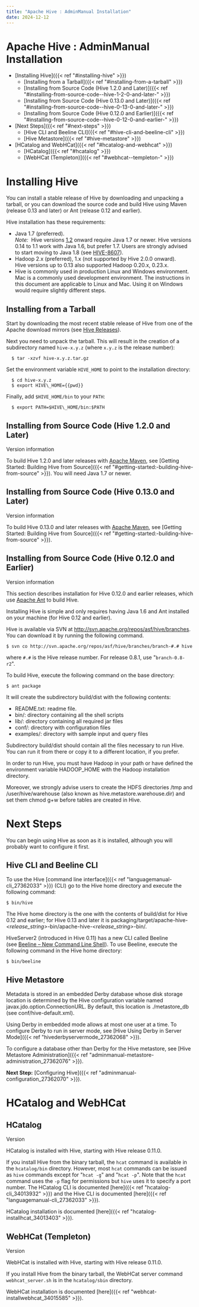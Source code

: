 ```yaml
---
title: "Apache Hive : AdminManual Installation"
date: 2024-12-12
---
```


# Apache Hive : AdminManual Installation

* [Installing Hive]({{< ref "#installing-hive" >}})
	+ [Installing from a Tarball]({{< ref "#installing-from-a-tarball" >}})
	+ [Installing from Source Code (Hive 1.2.0 and Later)]({{< ref "#installing-from-source-code--hive-1-2-0-and-later-" >}})
	+ [Installing from Source Code (Hive 0.13.0 and Later)]({{< ref "#installing-from-source-code--hive-0-13-0-and-later-" >}})
	+ [Installing from Source Code (Hive 0.12.0 and Earlier)]({{< ref "#installing-from-source-code--hive-0-12-0-and-earlier-" >}})
* [Next Steps]({{< ref "#next-steps" >}})
	+ [Hive CLI and Beeline CLI]({{< ref "#hive-cli-and-beeline-cli" >}})
	+ [Hive Metastore]({{< ref "#hive-metastore" >}})
* [HCatalog and WebHCat]({{< ref "#hcatalog-and-webhcat" >}})
	+ [HCatalog]({{< ref "#hcatalog" >}})
	+ [WebHCat (Templeton)]({{< ref "#webhcat--templeton-" >}})

# Installing Hive

You can install a stable release of Hive by downloading and unpacking a tarball, or you can download the source code and build Hive using Maven (release 0.13 and later) or Ant (release 0.12 and earlier).

Hive installation has these requirements:

* Java 1.7 (preferred).  
*Note:*  Hive versions [1.2](https://issues.apache.org/jira/browse/HIVE/fixforversion/12329345/?selectedTab=com.atlassian.jira.jira-projects-plugin:version-summary-panel) onward require Java 1.7 or newer. Hive versions 0.14 to 1.1 work with Java 1.6, but prefer 1.7. Users are strongly advised to start moving to Java 1.8 (see [HIVE-8607](https://issues.apache.org/jira/browse/HIVE-8607)).
* Hadoop 2.x (preferred), 1.x (not supported by Hive 2.0.0 onward).  
Hive versions up to 0.13 also supported Hadoop 0.20.x, 0.23.x.
* Hive is commonly used in production Linux and Windows environment. Mac is a commonly used development environment. The instructions in this document are applicable to Linux and Mac. Using it on Windows would require slightly different steps.

## Installing from a Tarball

Start by downloading the most recent stable release of Hive from one of the Apache download mirrors (see [Hive Releases](https://hive.apache.org/downloads.html)).

Next you need to unpack the tarball. This will result in the creation of a subdirectory named `hive-x.y.z` (where `x.y.z` is the release number):

```
  $ tar -xzvf hive-x.y.z.tar.gz

```

Set the environment variable `HIVE_HOME` to point to the installation directory:

```
  $ cd hive-x.y.z
  $ export HIVE\_HOME={{pwd}}

```

Finally, add `$HIVE_HOME/bin` to your `PATH`:

```
  $ export PATH=$HIVE\_HOME/bin:$PATH
```

## Installing from Source Code (Hive 1.2.0 and Later)

Version information

To build Hive 1.2.0 and later releases with [Apache Maven](http://maven.apache.org/), see [Getting Started: Building Hive from Source]({{< ref "#getting-started:-building-hive-from-source" >}}). You will need Java 1.7 or newer.

## Installing from Source Code (Hive 0.13.0 and Later)

Version information

To build Hive 0.13.0 and later releases with [Apache Maven](http://maven.apache.org/), see [Getting Started: Building Hive from Source]({{< ref "#getting-started:-building-hive-from-source" >}}).

## Installing from Source Code (Hive 0.12.0 and Earlier)

Version information

This section describes installation for Hive 0.12.0 and earlier releases, which use [Apache Ant](http://ant.apache.org/) to build Hive.

Installing Hive is simple and only requires having Java 1.6 and Ant installed on your machine (for Hive 0.12 and earlier).

Hive is available via SVN at <http://svn.apache.org/repos/asf/hive/branches>. You can download it by running the following command.

```
$ svn co http://svn.apache.org/repos/asf/hive/branches/branch-#.# hive

```

where `#.#` is the Hive release number. For release 0.8.1, use "`branch-0.8-r2`".

To build Hive, execute the following command on the base directory:

```
$ ant package

```

It will create the subdirectory build/dist with the following contents:

* README.txt: readme file.
* bin/: directory containing all the shell scripts
* lib/: directory containing all required jar files
* conf/: directory with configuration files
* examples/: directory with sample input and query files

Subdirectory build/dist should contain all the files necessary to run Hive. You can run it from there or copy it to a different location, if you prefer.

In order to run Hive, you must have Hadoop in your path or have defined the environment variable HADOOP\_HOME with the Hadoop installation directory.

Moreover, we strongly advise users to create the HDFS directories /tmp and /user/hive/warehouse (also known as hive.metastore.warehouse.dir) and set them chmod g+w before tables are created in Hive.

# Next Steps

You can begin using Hive as soon as it is installed, although you will probably want to configure it first.

## Hive CLI and Beeline CLI

To use the Hive [command line interface]({{< ref "languagemanual-cli_27362033" >}}) (CLI) go to the Hive home directory and execute the following command:

```
$ bin/hive

```

The Hive home directory is the one with the contents of build/dist for Hive 0.12 and earlier; for Hive 0.13 and later it is packaging/target/apache-hive-*<release\_string>*-bin/apache-hive-*<release\_string>*-bin/.

HiveServer2 (introduced in Hive 0.11) has a new CLI called Beeline (see [Beeline – New Command Line Shell](https://cwiki.apache.org/confluence/display/Hive/HiveServer2+Clients#HiveServer2Clients-Beeline--NewCommandLineShell)). To use Beeline, execute the following command in the Hive home directory:

```
$ bin/beeline
```

## Hive Metastore

Metadata is stored in an embedded Derby database whose disk storage location is determined by the Hive configuration variable named javax.jdo.option.ConnectionURL. By default, this location is ./metastore\_db (see conf/hive-default.xml).

Using Derby in embedded mode allows at most one user at a time. To configure Derby to run in server mode, see [Hive Using Derby in Server Mode]({{< ref "hivederbyservermode_27362068" >}}).

To configure a database other than Derby for the Hive metastore, see [Hive Metastore Administration]({{< ref "adminmanual-metastore-administration_27362076" >}}).

**Next Step:** [Configuring Hive]({{< ref "adminmanual-configuration_27362070" >}}).

# HCatalog and WebHCat

## HCatalog

Version

HCatalog is installed with Hive, starting with Hive release 0.11.0.

If you install Hive from the binary tarball, the `hcat` command is available in the `hcatalog/bin` directory. However, most `hcat` commands can be issued as `hive` commands except for "`hcat -g`" and "`hcat -p`". Note that the `hcat` command uses the `-p` flag for permissions but `hive` uses it to specify a port number. The HCatalog CLI is documented [here]({{< ref "hcatalog-cli_34013932" >}}) and the Hive CLI is documented [here]({{< ref "languagemanual-cli_27362033" >}}).

HCatalog installation is documented [here]({{< ref "hcatalog-installhcat_34013403" >}}).

## WebHCat (Templeton)

Version

WebHCat is installed with Hive, starting with Hive release 0.11.0.

If you install Hive from the binary tarball, the WebHCat server command `webhcat_server.sh` is in the `hcatalog/sbin` directory.

WebHCat installation is documented [here]({{< ref "webhcat-installwebhcat_34015585" >}}).

 

 

